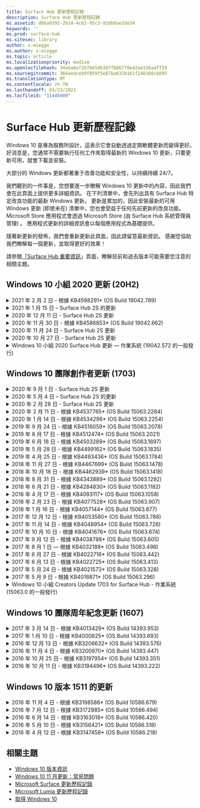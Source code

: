 ```yaml
---
title: Surface Hub 更新歷程記錄
description: Surface Hub 更新歷程記錄
ms.assetid: d66a9392-2b14-4cb2-95c3-92db0ae2de34
keywords: ''
ms.prod: surface-hub
ms.sitesec: library
author: v-miegge
ms.author: v-miegge
ms.topic: article
ms.localizationpriority: medium
ms.openlocfilehash: 34e6a6ef2b7845db387f8867f0e42ee336adff59
ms.sourcegitcommit: 366eedceb9f859f5e87ba032b161f248360cb895
ms.translationtype: MT
ms.contentlocale: zh-TW
ms.lasthandoff: 03/23/2021
ms.locfileid: "11445609"
---
```

# <a name="surface-hub-update-history"></a>Surface Hub 更新歷程記錄

Windows 10 是專為服務所設計，這表示它會自動透過定期軟體更新而變得更好。 好消息是，您通常不需要執行任何工作來取得最新的 Windows 10 更新，只要更新可用，就會下載並安裝。

大部分的 Windows 更新都著重于改善功能和安全性，以持續持續 24/7。

我們聽到的一件事是，您想要進一步瞭解 Windows 10 更新中的內容，因此我們會在此頁面上提供更多詳細資訊。 在下列清單中，會先列出具有 Surface Hub 特定改良功能的最新 Windows 更新。 更新是累加的，因此安裝最新的可用 Windows 更新 (即使未在) 清單中，您也會受益于任何先前更新的改良功能。 Microsoft Store 應用程式會透過 Microsoft Store (由 Surface Hub 系統管理員管理) 。 應用程式更新的詳細資訊會以每個應用程式為基礎提供。

隨著新更新的發佈，我們會重新更新此頁面，因此請留意最新資訊。 感謝您協助我們瞭解每一個更新，並取得更好的效果！

請參閱[「Surface Hub 重要資訊](https://support.microsoft.com/products/surface-devices/surface-hub)」頁面，瞭解目前和過去版本可能需要您注意的相關主題。

## <a name="windows-10-team-2020-update-20h2"></a>Windows 10 小組 2020 更新 (20H2) 

<details>
<summary>2021 年 2 月 2 日 - 根據 KB4598291* (OS Build 19042.789) </summary>

Surface Hub 的此更新包含品質改進和安全性修正。 尚未在 [Windows 10](https://support.microsoft.com/help/4581839/windows-10-update-history)更新歷程記錄中概述的 Surface Hub 金鑰更新包括：

* 修正當裝置帳戶的 UPN 不等於其 SMTP 時，允許與 Exchange 進行日曆同步處理。
* 新增系統管理員在與 Exchange 進行日曆同步處理期間停用新式驗證功能的能力。
* 確保啟用「使用裝置帳號憑證」功能後，不會提示 Surface Hub 使用者輸入 Proxy 認證。
* 解決當使用需要驗證的 Proxy 時，Windows Update 和 Store 更新檢查永遠無法完成的問題。
* 改善有線使用案例期間連接 App 的可靠性。

請參閱 Surface [Hub 系統管理指南](https://docs.microsoft.com/surface-hub/) ，以啟用/停用裝置功能和服務。 *[KB4598291](https://support.microsoft.com/help/4598291)
</details>

<details>
<summary>2021 年 1 月 15 日 – Surface Hub 2S 的更新</summary>

此更新是 Surface Hub 2S 特有的更新，並提供以下概述的驅動程式和固件更新：

* Surface SMC 固件更新 - 3.93.139.0
* Surface UEFI 更新 - 694.3473.768.0
</details>

<details>
<summary>2020 年 12 月 11 日 - Surface Hub 2S 更新</summary>

此更新是 Surface Hub 2S 特有的更新，並提供下列所述的驅動程式和固件更新：

* Surface SMC 固件更新 - 3.92.139.0
* Surface UEFI 更新 - 694.3447.768.0
</details>

<details>
<summary>2020 年 11 月 30 日 - 根據 KB4586853* (OS Build 19042.662) </summary>

Surface Hub 的此更新包含品質改進和安全性修正。 尚未在 [Windows 10](https://support.microsoft.com/help/4581839/windows-10-update-history)更新歷程記錄中概述的 Surface Hub 金鑰更新包括：

* 更新至隱私權設定頁面，以提供其他選項。
* 修正程式可確保結束會話清理完全移除所有與 Edge Chromium 相關的資料。
* 解決已啟動的會議未顯示在歡迎/開始畫面上的問題。
* 解決非美國地區設置雲端修復的問題。
* 商務用 Skype
  * 改善方向音訊效果。
  * 在商務用 Skype 通話期間使用觸控筆時，減少「點筆」音效。
* 提升註冊 Windows 測試人員計畫的可靠性。
* 改善 Windows 小組命令殼的可靠性。

請參閱 Surface [Hub 系統管理指南](https://docs.microsoft.com/surface-hub/) ，以啟用/停用裝置功能和服務。 *[KB4586853](https://support.microsoft.com/help/4586853)
</details>

<details>
<summary>2020 年 11 月 24 日 - Surface Hub 2S 更新</summary>

此更新是 Surface Hub 2S 特有的更新，並提供以下概述的驅動程式和固件更新：

* Surface SMC 固件更新 - 3.91.139.0
  * 改善已連接的待命可靠性。
* Surface Touch 固件更新 - 3.91.139.0
  * 改善已連接的備用觸控回應。
* Surface USB 音訊固件更新 - 3.91.139.0
* Surface 觸控筆固件更新 - 3.91.139.0
</details>

<details>
<summary>2020 年 10 月 27 日 - Surface Hub 2S 更新</summary>

此更新是 Surface Hub 2S 特有的更新，並提供以下概述的驅動程式和固件更新：

* Surface System 匯總器固件更新 - 4.14.139.0
* Surface UEFI 更新 - 694.3386.768.0
</details>

<details>
<summary>Windows 10 小組 2020 Surface Hub 更新 — 作業系統 (19042.572 的一般發行) </summary>

Surface Hub 的此更新包含品質改進和安全性修正。 尚未在 [Windows 10](https://support.microsoft.com/help/4581839/windows-10-update-history)更新歷程記錄中概述的 Surface Hub 金鑰更新，會記錄在[「Windows 10 小組 2020](https://docs.microsoft.com/surface-hub/surface-hub-2020-update-whats-new)Update 的新增功能」頁面上。

請參閱安裝 Windows[10 小組 2020 更新](https://docs.microsoft.com/surface-hub/surface-hub-2020-update)」頁面，以區域、發佈方式及裝置類型來瞭解更新可用性。
</details>

## <a name="windows-10-team-creators-update-1703"></a>Windows 10 團隊創作者更新 (1703) 

<details>
<summary>2020 年 9 月 1 日 - Surface Hub 2S 更新</summary>

此更新是 Surface Hub 2S 特有的更新，並提供以下概述的驅動程式和固件更新：

* Surface SMC 固件更新 - 1.177.139.0
  * 改善欄位修復案例。
* Surface SSD 固件更新 - 5.14.139.0
  * 改善系統穩定性。
* Surface Serial Hub 驅動程式 - 9.40.139.0
  * 改善系統穩定性。
</details>

<details>
<summary>2020 年 5 月 4 日 – Surface Hub 2S 的更新</summary>

此更新是 Surface Hub 2S 特有的更新，並提供以下概述的驅動程式和固件更新：

* Surface USB 音訊磁碟機 - 15.3.6.0
  * 改善方向音訊效果。
* Intel (R) 顯示音訊驅動程式 - 10.27.0.5
  * 改善螢幕分享案例。
* Intel (R) 圖形驅動程式 - 26.20.100.7263
  * 改善系統穩定性。
* Surface System 驅動程式 - 1.7.139.0
  * 改善系統穩定性。
* Surface SMC 固件更新 - 1.176.139.0
  * 改善系統穩定性。
</details>

<details>
<summary>2020 年 2 月 28 日 - Surface Hub 2S 更新</summary>

此更新是 Surface Hub 2S 特有的更新，並提供以下概述的驅動程式和固件更新：

* Surface 整合驅動程式 - 13.46.139.0 
  * 改善顯示亮度案例。
* Intel (管理) 介面驅動程式 - 1914.12.0.1256
  * 改善系統穩定性。
* Surface SMC 固件更新 - 1.161.139.0
  * 改善觸控筆電池的電池使用效果。
* Surface UEFI 更新 - 694.2938.768.0
  * 改善系統穩定性。
</details>

<details>
<summary>2020 年 2 月 11 日 - 根據 KB4537765* (OS Build 15063.2284) </summary>

Surface Hub 的此更新包含品質改進和安全性修正。 尚未在 [Windows 10](https://support.microsoft.com/help/4018124/windows-10-update-history)更新歷程記錄中概述的 Surface Hub 金鑰更新包括：

* 解決在商務用 Skype 通話期間，其他參與者無法聽到中樞 2S 的問題。
* 改善 Surface Hub 上某些阿拉伯文、希伯來文和其他 RTL 語言使用案例的可靠性。

請參閱 Surface [Hub 系統管理指南](https://docs.microsoft.com/surface-hub/) ，以啟用/停用裝置功能和服務。
*[KB4537765](https://support.microsoft.com/help/4537765)
</details>

<details>
<summary>2020 年 1 月 14 日 - 根據 KB4534296* (OS Build 15063.2254) </summary>

Surface Hub 的此更新包含品質改進和安全性修正。 尚未在 [Windows 10](https://support.microsoft.com/help/4018124/windows-10-update-history)更新歷程記錄中概述的 Surface Hub 金鑰更新包括：

* 解決 Microsoft Surface Hub 2S 記錄集合的問題。

請參閱 Surface [Hub 系統管理指南](https://docs.microsoft.com/surface-hub/) ，以啟用/停用裝置功能和服務。
*[KB4534296](https://support.microsoft.com/help/4534296)
</details>

<details>
<summary>2019 年 9 月 24 日 - 根據 KB4516059* (OS Build 15063.2078) </summary>

Surface Hub 的此更新包含品質改進和安全性修正。 尚未在 [Windows 10](https://support.microsoft.com/help/4018124/windows-10-update-history)更新歷程記錄中概述的 Surface Hub 金鑰更新包括：

 * 更新至 Surface Hub 2S 修復設定頁面，以正確反映修復選項。
 * 更新至 Surface Hub 2S 歡迎畫面，以改善裝置可識別性。
 * 已解決 Windows 小組命令殼背景顯示不正確的問題。
 * 已解決使用 MDM 策略進行配置的開始功能表版面配置持續性問題。
 * 已修正流覽某些內部網站時發生的 Microsoft Edge 問題。
 * 已修正以全螢幕模式進行展示時，商務用 Skype 發生的問題。

請參閱 Surface [Hub 系統管理指南](https://docs.microsoft.com/surface-hub/) ，以啟用/停用裝置功能和服務。
*[KB4503289](https://support.microsoft.com/help/4503289)
</details>

<details>
<summary>2019 年 8 月 17 日 - 根據 KB4512474* (OS Build 15063.2021) </summary>

Surface Hub 的此更新包含品質改進和安全性修正。 尚未在 [Windows 10](https://support.microsoft.com/help/4018124/windows-10-update-history)更新歷程記錄中概述的 Surface Hub 金鑰更新包括：

 * 確保中樞 2S 上的 「視像外」預設為「重複」模式。
 * 改善 Surface Hub 上某些阿拉伯文語言使用案例的可靠性。

請參閱 Surface [Hub 系統管理指南](https://docs.microsoft.com/surface-hub/) ，以啟用/停用裝置功能和服務。
*[KB4503289](https://support.microsoft.com/help/4503289)
 </details>

<details>
<summary>2019 年 6 月 18 日 - 根據 KB4503289* (OS Build 15063.1897) </summary>

Surface Hub 的此更新包含品質改進和安全性修正。 尚未在 [Windows 10](https://support.microsoft.com/help/4018124/windows-10-update-history)更新歷程記錄中概述的 Surface Hub 金鑰更新包括：

* 解決使用者無法使用 Azure Active Directory 帳戶登錄 Microsoft Surface Hub 裝置的問題。 發生此問題是因為上一個會話沒有成功結束。
* 在裝置帳戶設定情境中新增 TLS 1.2 與身分識別提供者和 Exchange 的連線支援。
* 改善 Hub 2S 上硬體診斷 App 可靠性的修正程式。 
* 修正以改善中樞 2S 上第一次執行設定體驗的一致性。 

請參閱 Surface [Hub 系統管理指南](https://docs.microsoft.com/surface-hub/) ，以啟用/停用裝置功能和服務。
*[KB4503289](https://support.microsoft.com/help/4503289)
</details>

<details>
<summary>2019 年 5 月 28 日 - 根據 KB4499162* (OS Build 15063.1835) </summary>

Surface Hub 的此更新包含品質改進和安全性修正。 尚未在 [Windows 10](https://support.microsoft.com/help/4018124/windows-10-update-history)更新歷程記錄中概述的 Surface Hub 金鑰更新包括：

* 確保啟用「使用裝置帳號憑證」功能後，不會提示 Surface Hub 使用者輸入 Proxy 認證。
* 解決 Skype 連接定期失敗的問題，因為音訊/視像沒有使用正確的 Proxy。
* 在商務用 Skype 中新增 TLS 1.2 支援。
* 在 Skype 伺服器停用 TLS 1.0 或 TLS 1.1 時，解決 Skype 用戶端的 SIP 連接失敗。

請參閱 Surface [Hub 系統管理指南](https://docs.microsoft.com/surface-hub/) ，以啟用/停用裝置功能和服務。
*[KB4499162](https://support.microsoft.com/help/4499162)
</details>

<details>
<summary>2019 年 4 月 25 日 - 根據 KB4493436* (OS Build 15063.1784) </summary>

Surface Hub 的此更新包含品質改進和安全性修正。 尚未在 [Windows 10](https://support.microsoft.com/help/4018124/windows-10-update-history)更新歷程記錄中概述的 Surface Hub 金鑰更新包括：

* 解決已連接至 Surface Hub 的一些 USB 裝置之視音訊同步處理問題。

請參閱 Surface [Hub 系統管理指南](https://docs.microsoft.com/surface-hub/) ，以啟用/停用裝置功能和服務。
*[KB4493436](https://support.microsoft.com/help/4493436)
</details>

<details>
<summary>2018 年 11 月 27 日 - 根據 KB4467699* (OS Build 15063.1478) </summary>

Surface Hub 的此更新包含品質改進和安全性修正。 尚未在 [Windows 10](https://support.microsoft.com/help/4018124/windows-10-update-history)更新歷程記錄中概述的 Surface Hub 金鑰更新包括：

* 解決某些使用者無法Signing-In「我的會議和檔案」的問題。

請參閱 Surface [Hub 系統管理指南](https://docs.microsoft.com/surface-hub/) ，以啟用/停用裝置功能和服務。
*[KBKB4467699](https://support.microsoft.com/help/KB4467699)
</details>

<details>
<summary>2018 年 10 月 18 日 - 根據 KB4462939* (OS Build 15063.1418) </summary>

Surface Hub 的此更新包含品質改進和安全性修正。 尚未在 [Windows 10](https://support.microsoft.com/help/4018124/windows-10-update-history)更新歷程記錄中概述的 Surface Hub 金鑰更新包括：

* 商務用 Skype 修正程式： 
  * 解決從睡眠狀態繼續時商務用 Skype 連接問題
  * 解決裝置連接至網際網路時商務用 Skype 網路連接問題
  * 解決從目錄搜尋使用者時商務用 Skype 當機的問題
* 解決中心在企業 Proxy 環境中錯誤報表「無網際網路連接」的問題。
* 已執行一項功能，讓客戶能夠使用新的 Whiteboard 體驗。

請參閱 Surface [Hub 系統管理指南](https://docs.microsoft.com/surface-hub/) ，以啟用/停用裝置功能和服務。
*[KB4462939](https://support.microsoft.com/help/4462939)
</details>

<details>
<summary>2018 年 8 月 31 日 - 根據 KB4343889* (OS Build 15063.1292) </summary>

Surface Hub 的此更新包含品質改進和安全性修正。 尚未在 [Windows 10](https://support.microsoft.com/help/4018124/windows-10-update-history)更新歷程記錄中概述的 Surface Hub 金鑰更新包括：

* 新增 Microsoft Teams 支援
* 解決 Intune 註冊的任務管理問題
* 可讓系統管理員停用中樞的立即訊息和電子郵件服務
* Surface Hub 商務用 Skype App 的其他錯誤修正與可靠性改進

請參閱 Surface [Hub 系統管理指南](https://docs.microsoft.com/surface-hub/) ，以啟用/停用裝置功能和服務。
*[KB4343889](https://support.microsoft.com/help/4343889)
</details>

<details>
<summary>2018 年 6 月 21 日 - 根據 KB4284830* (OS Build 15063.1182) </summary>

Surface Hub 的此更新包含品質改進和安全性修正。 尚未在 [Windows 10](https://support.microsoft.com/help/4018124/windows-10-update-history)更新歷程記錄中概述的 Surface Hub 金鑰更新包括：

* 支援 EMEA GDPR 需求的遙測變更

請參閱 Surface [Hub 系統管理指南](https://docs.microsoft.com/surface-hub/) ，以啟用/停用裝置功能和服務。
*[KB4284830](https://support.microsoft.com/help/KB4284830)
</details>

<details>
<summary>2018 年 4 月 17 日 - 根據 KB4093117* (OS Build 15063.1058) </summary>

Surface Hub 的此更新包含品質改進和安全性修正。 尚未在 [Windows 10](https://support.microsoft.com/help/4018124/windows-10-update-history)更新歷程記錄中概述的 Surface Hub 金鑰更新包括：

* 解決有線投影問題
* 啟用特定 MDM 管理 (行動裝置管理) 更新
* 解決國際電話的電話撥號器問題
* 解決 2 個 Surface Hub 加入同一個會議時的圖像解析度問題
* 解決 OMS (管理套件) 憑證處理錯誤
* 解決會話結束時清理時的安全性問題
* 解決 Miracast 問題，當 Surface Hub 指定給通道 149 到 165 時
  * 由於地區政府法規，149 到 165 頻道在歐洲、日本或以色列仍然無法使用

請參閱 Surface [Hub 系統管理指南](https://docs.microsoft.com/surface-hub/) ，以啟用/停用裝置功能和服務。
*[KB4093117](https://support.microsoft.com/help/4093117)
</details>

<details>
<summary>2018 年 2 月 23 日 - 根據 KB4077528* (OS Build 15063.907) </summary>

Surface Hub 的此更新包含品質改進和安全性修正。 尚未在 [Windows 10](https://support.microsoft.com/help/4018124/windows-10-update-history)更新歷程記錄中概述的 Surface Hub 金鑰更新包括：

* 已解決 MDM 設定未正確使用的問題
* 改良的清理程式

請參閱 Surface [Hub 系統管理指南](https://docs.microsoft.com/surface-hub/) ，以啟用/停用裝置功能和服務。
*[KB4077528](https://support.microsoft.com/help/4077528)
</details>

<details>
<summary>2018 年 1 月 16 日 - 根據 KB4057144* (OS Build 15063.877) </summary>

Surface Hub 的此更新包含品質改進和安全性修正。 尚未在 [Windows 10](https://support.microsoft.com/help/4018124/windows-10-update-history)更新歷程記錄中概述的 Surface Hub 金鑰更新包括：

* 新增透過 MDM 管理開始功能表磚版面配置的功能
* 修正密碼旋轉配置的 MDM 錯誤

請參閱 Surface [Hub 系統管理指南](https://docs.microsoft.com/surface-hub/) ，以啟用/停用裝置功能和服務。
*[KB4057144](https://support.microsoft.com/help/4057144)
</details>

<details>
<summary>2017 年 12 月 12 日 - 根據 KB4053580* (OS Build 15063.786) </summary>

Surface Hub 的此更新包含品質改進和安全性修正。 尚未在 [Windows 10](https://support.microsoft.com/help/4018124/windows-10-update-history)更新歷程記錄中概述的 Surface Hub 金鑰更新包括：

* 解決商務用 Skype 通話 (相機視訊閃爍) 或閃爍
* 解決通知中心 SSD 識別碼問題

請參閱 Surface [Hub 系統管理指南](https://docs.microsoft.com/surface-hub/) ，以啟用/停用裝置功能和服務。
*[KB4053580](https://support.microsoft.com/help/4053580)
</details>

<details>
<summary>2017 年 11 月 14 日 - 根據 KB4048954* (OS Build 15063.726) </summary>

Surface Hub 的此更新包含品質改進和安全性修正。 尚未在 [Windows 10](https://support.microsoft.com/help/4018124/windows-10-update-history)更新歷程記錄中概述的 Surface Hub 金鑰更新包括：

* 功能更新可讓客戶使用 MDM 策略啟用 802.1x 有線網路驗證。
* 功能更新可讓使用者在開啟檔案時動態選取他們所選擇的應用程式。
* 修正此問題，以確保結束會話清理完全移除使用者帳戶與裝置之間的所有連接。
* 改善清理時間以及 Miracast 連線時間的績效修正程式。
* 介紹臨時會議期間輕鬆驗證的利用方式。
* 修正程式，確保服務元件使用跨裝置所配置的同一個 Proxy。
* 減少並更徹底保護裝置傳送的遙測，降低頻寬使用量。
* 啟用一項功能，讓使用者在會議結束後提供意見回饋給 Microsoft。

請參閱 Surface [Hub 系統管理指南](https://docs.microsoft.com/surface-hub/) ，以啟用/停用裝置功能和服務。
*[KB4048954](https://support.microsoft.com/help/4048954)
</details>

<details>
<summary>2017 年 10 月 10 日 - 根據 KB4041676* (OS Build 15063.674) </summary>

Surface Hub 的此更新包含品質改進和安全性修正。 尚未在 [Windows 10](https://support.microsoft.com/help/4018124/windows-10-update-history)更新歷程記錄中概述的 Surface Hub 金鑰更新包括：

* 商務用 Skype
  * 解決從睡眠狀態繼續時需要重新開機裝置的問題。
  * 修正外部連絡人無法透過 Skype Online Hub 帳戶解決的問題。
* PowerPoint
  * 修正某些 PowerPoint 簡報無法在 Hub 上顯示的問題。
* 一般
  * 修正系統管理員無法停用 USB 埠的問題。

*[KB4041676](https://support.microsoft.com/help/4041676)
</details>

<details>
<summary>2017 年 9 月 12 日 - 根據 KB4038788* (OS Build 15063.605)  </summary>

Surface Hub 的此更新包含品質改進和安全性修正。 尚未在 [Windows 10](https://support.microsoft.com/help/4018124/windows-10-update-history)更新歷程記錄中概述的 Surface Hub 金鑰更新包括：

* 安全性
  * 解決裝置從睡眠喚醒時 Bitlocker 的問題。
* 一般
  * 減少裝置健康情況遙測的頻率/數量，改善系統性能。
  * 修正裝置無法收集系統記錄的問題。

*[KB4038788](https://support.microsoft.com/help/4038788)
</details>

<details>
<summary>2017 年 8 月 1 日 — 根據 KB4032188* (OS Build 15063.498) </summary>

* 商務用 Skype 
  * 解決商務用 Skype Sign-In問題，需要重試或系統重新開機。
  * 解決商務用 Skype 會議時間顯示不正確的問題。
  * 改善 Surface Hub 商務用 Skype 可靠性的修正程式。

*[KB4032188](https://support.microsoft.com/help/4032188)
</details>

<details>
<summary>2017 年 6 月 27 日 - 根據 KB4022716* (OS Build 15063.442) </summary>

Surface Hub 的此更新包含品質改進和安全性修正。 尚未在 [Windows 10](https://support.microsoft.com/help/4018124/windows-10-update-history)更新歷程記錄中概述的 Surface Hub 金鑰更新包括：

* 解決 NVIDIA 驅動程式當機的問題，這可能會導致睡眠 84" Surface Hub 關閉電源，而需要手動重新開機。
* 解決了某些 App 無法在 84" Surface Hub 上啟動的問題。

*[KB4022716](https://support.microsoft.com/help/4022716)
</details>

<details>
<summary>2017 年 6 月 13 日 - 根據 KB4022725* (OS Build 15063.413) </summary>

Surface Hub 的此更新包含品質改進和安全性修正。 尚未在 [Windows 10](https://support.microsoft.com/help/4018124/windows-10-update-history)更新歷程記錄中概述的 Surface Hub 金鑰更新包括：

* 一般
  * 已解決手寫筆的手寫筆刪除問題
  * 已解決導致延長「清理」會議時間的問題

*[KB4022725](https://support.microsoft.com/help/4022725)
</details>

<details>
<summary>2017 年 5 月 24 日 - 根據 KB4021573* (OS Build 15063.328) </summary>

Surface Hub 的此更新包含品質改進和安全性修正。 尚未在 [Windows 10](https://support.microsoft.com/help/4018124/windows-10-update-history)更新歷程記錄中概述的 Surface Hub 金鑰更新包括：

* 一般
  * 已解決更新問題期間 Proxy 設定保留的問題

*[KB4021573](https://support.microsoft.com/help/4021573)
</details>

<details>
<summary>2017 年 5 月 9 日 - 根據 KB4016871* (OS Build 15063.296) </summary>

Surface Hub 的此更新包含品質改進和安全性修正。 尚未在 [Windows 10](https://support.microsoft.com/help/4018124/windows-10-update-history)更新歷程記錄中概述的 Surface Hub 金鑰更新包括：

* 一般
  * 已解決睡眠/喚醒週期問題
  * 已解決數個重設及修復問題
  * 已解決更新歷程記錄製表位問題
  * 已解決 Miracast 服務啟動問題
* 應用程式
  * 修正應用程式套件更新錯誤

*[KB4016871](https://support.microsoft.com/help/4016871)
</details>

<details>
<summary>Windows 10 小組 Creators Update 1703 for Surface Hub - 作業系統 (15063.0 的一般發行) </summary>

Surface Hub 的此更新包含品質改進和安全性修正。 尚未在 [Windows 10](https://support.microsoft.com/help/4018124/windows-10-update-history)更新歷程記錄中概述的 Surface Hub 金鑰更新包括：

* 不斷演進大型螢幕體驗 
  * 改良歡迎與開始中的會議導車
  * 直接從開始功能表加入會議並結束會話
  * App 可在會話期間使用更多螢幕
  * 簡化的 Skype 控制項
  * 改良提供意見回饋的機制
* 存取我的個人內容*
  * 歡迎或開始的個人單一登入
  * 直接從開始功能表加入會議並結束會話
  * 直接從 [開始中透過商務用 OneDrive 存取個人檔案
  * 預先填上出席者登錄
  * 使用「Authenticator」App 簡化驗證流程**
* 部署&可管理性 
  * 透過大量布備簡化的 OOBE 體驗
  * 雲端式裝置修復服務
  * 企業用戶端憑證支援
  * 改良的 Proxy 認證支援
  * 新增及/改善 QoS (的 Skype) 品質
  * 新增在設定中設定預設裝置音量的能力
  * 改良的 Surface Hub 設定 MDM [支援](https://docs.microsoft.com/surface-hub/remote-surface-hub-management)
* 改良安全性 
  * 新增了僅將 USB 磁片磁碟機限制為 BitLocker 的能力
  * 新增透過 MDM 停用 USB 埠的功能
  * 新增在超時時停用「繼續會話」功能的功能
  * 新增有線 802.1x 支援
* 音訊和投影
  * Dolby Audio "Human Speaker" 增強功能
  * 減少商務用 Skype 通話期間使用觸控筆時「點筆」音效
  * 新增 Miracast 基礎結構連接的支援
* 可靠性與績效修正
  * 已解決數個重設及修復問題
  * 使用用戶端憑證時解決 Surface Hub Exchange 驗證問題
  * 改善Wi-Fi網路連接和認證穩定性
  * 修正在視像播放期間出現 Miracast 音訊彈出和同步處理問題
  * 已包含設定以停用自動連接行為

*單一登入功能需要使用 Office365 和商務用 OneDrive **請參閱系統管理指南以尋找服務需求

</details>

## <a name="windows-10-team-anniversary-update-1607"></a>Windows 10 團隊周年紀念更新 (1607) 

<details>
<summary>2017 年 3 月 14 日 - 根據 KB4013429* (OS Build 14393.953) </summary>

Surface Hub 的此更新包含品質改進和安全性修正。 尚未在 [Windows 10](https://support.microsoft.com/help/4018124/windows-10-update-history)更新歷程記錄中概述的 Surface Hub 金鑰更新包括：

* 一般
  * 檔案檔案管理器的安全性修正程式，以防止流覽至受限制的檔案位置
* 商務用 Skype
  * 修正遠端桌面螢幕共用期間延遲的問題

*[KB4013429](https://support.microsoft.com/help/4013429)
</details>

<details>
<summary>2017 年 1 月 10 日 - 根據 KB4000825* (OS Build 14393.693) </summary>

Surface Hub 的此更新包含品質改進和安全性修正。 尚未在 [Windows 10](https://support.microsoft.com/help/4018124/windows-10-update-history)更新歷程記錄中概述的 Surface Hub 金鑰更新包括：

* 已啟用 106/109 鍵盤配置選項，以用於實體日文鍵盤

*[KB4000825](https://support.microsoft.com/help/4000825)
</details>

<details>
<summary>2016 年 12 月 13 日 - 根據 KB3206632* (OS Build 14393.576) </summary>

Surface Hub 的此更新包含品質改進和安全性修正。 尚未在 [Windows 10](https://support.microsoft.com/help/4018124/windows-10-update-history)更新歷程記錄中概述的 Surface Hub 金鑰更新包括：

* 解決有線連接音訊失真問題

*[KB3206632](https://support.microsoft.com/help/3206632)
</details>

<details>
<summary>2016 年 11 月 4 日 - 根據 KB3200970* (OS Build 14393.447) </summary>

此更新適用于 Surface Hub (1607) 的 Windows 10 小組周年紀念更新包含品質改進和安全性修正。 尚未在 [Windows 10](https://support.microsoft.com/help/4018124/windows-10-update-history)更新歷程記錄中概述的 Surface Hub 金鑰更新包括：

* 改善可靠性的商務用 Skype 錯誤修正

*[KB3200970](https://support.microsoft.com/help/3200970)
</details>

<details>
<summary>2016 年 10 月 25 日 - 根據 KB3197954* (OS Build 14393.351) </summary>

Surface Hub 的此更新包含品質改進和安全性修正。 尚未在 [Windows 10](https://support.microsoft.com/help/4018124/windows-10-update-history)更新歷程記錄中概述的 Surface Hub 金鑰更新包括：

* 在 OS 和Bios 中啟用新的睡眠功能，以降低 Surface Hub 的電力消耗，並改善其長期可靠性
* 一般
  * 解決螢幕小鍵盤有時不會出現的情況
  * 解決開啟排定會議時偶爾發生的 Whiteboard 應用程式班次
  * 解決在裝置重設之後，系統管理員無法變更本地系統管理員密碼的問題
  * 在裝置重設期間，BIOS 變更解決狀態欄追蹤的問題
  * 解決電源關閉問題的 UEFI 更新

*[KB3197954](https://support.microsoft.com/help/3197954)
</details>

<details>
<summary>2016 年 10 月 11 日 - 根據 KB3194496* (OS Build 14393.222) </summary>

此更新將 Windows 10 小組周年紀念更新帶到 Surface Hub，並包含品質改進和安全性修正。  (安裝之後，您的裝置將會執行 Windows 10 版本 1607。) Surface Hub 的金鑰更新 ，尚未在 [Windows 10](https://support.microsoft.com/help/4018124/windows-10-update-history)更新歷程記錄中列出，包括：

* 商務用 Skype
  * 加入會議時提升的績效，包括使用聯盟帳戶加入會議時的問題
  * 視像螢幕 (VBSS) 現在可在商務用 Skype for Surface Hub 上使用
  * 5 分鐘閒置時間問題後已解決中斷連接的問題
  * 已解決 Skype Hub 到 Hub 螢幕共用失敗的問題
  * Skype 影片的改良功能，包括：
    * 與多位視音訊簡報者開會時視音訊遺失
    * 通話期間視像裁剪
    * 未顯示其他參與者的外發通話影片
  * 已解決 UPN 登錄錯誤的問題
  * 已解決在 SIP 通話中使用會話初始通訊協定 (撥號) 的問題
* 白板
  * 使用者現在可以使用 OneDrive 線上服務儲存並回收白板 (透過共用功能) 
  * 改良從固定位置移除筆時啟動 Whiteboard
* 應用程式
  * 預先安裝的 OneDrive 應用程式，可存取您的個人和工作檔案
  * 預先安裝的相片應用程式，以查看相片和影片
  * 預先安裝的 PowerBI 應用程式，以查看儀表板
  * Office 應用程式 -Word、Excel、PowerPoint - 都已啟用筆墨功能
  * Surface Hub 上的 Edge 現在支援 Flash 型網站
* 一般
  * 使用外部音訊裝置 (Surface Hub 的啟用音訊裝置選取) 
  * 在 DisplayPort 輸出連接器上啟用 HDCP 支援
  * 系統 UI 變更可用性優化的設定 (請參閱 [使用者及系統管理指南](https://www.microsoft.com/surface/support/surface-hub) 以進一步) 
  * 錯誤修正與績效優化以加快 Azure Active Directory 登錄流程
  * 大幅改善重設及還原 Surface Hub 所需的時間
  * 已在設定中新增 Windows Defender UI
  * 改良 UX 觸控以開始
  * 在支援的裝置上，透過 Miracast 啟用超過 1080p 無線投影的支援
  * 已解決啟動時「沒有網際網路連接」和「約會可能已過期」錯誤通知狀態
  * 改善螢幕小鍵盤的可靠性
  * 使用 Windows 映像&組組設計工具 (ICD) 建立 Surface Hub 部署套件的其他支援，以及改良的 [操作管理套件 (OMS) 

*[KB3194496](https://support.microsoft.com/help/3194496)
</details>

## <a name="updates-for-windows-10-version-1511"></a>Windows 10 版本 1511 的更新

<details>
<summary>2016 年 11 月 4 日 - 根據 KB3198586* (OS Build 10586.679) </summary>

此更新的 Windows 10 小組 (版本 1511) Surface Hub 包含 [Windows 10](https://support.microsoft.com/help/4018124/windows-10-update-history)更新歷程記錄中概述的品質改進和安全性修正。 此更新中沒有任何 Surface Hub 特定專案。

*[KB3198586](https://support.microsoft.com/help/3198586)
</details>

<details>
<summary>2016 年 7 月 12 日 - 根據 KB3172985* (OS Build 10586.494) </summary>

此更新包括品質改進和安全性修正。 此更新不會推出新的作業系統功能。 Surface Hub 的特定變更 (Windows [10](https://support.microsoft.com/help/4018124/windows-10-update-history) 更新歷程記錄中尚未包含) ，包括：

* 已修正導致 Windows 系統當機的問題
* 修正導致重複 Edge 當機的問題
* 已修正導致關機前服務當機的問題
* 已修正會話後無法正確移除某些應用程式資料的問題
* 更新 Broadcom NFC 驅動程式以改善 NFC 性能
* 更新了 Marvell Wi-Fi驅動程式以改善 Miracast 的績效
* 更新 Nvidia 驅動程式以修正顯示錯誤，其中 84" Surface Hub 裝置顯示模糊或模糊的內容
* 已修正許多商務用 Skype 問題，包括： 
  * 導致商務用 Skype 在會議期間中斷連接的問題
  * 當會議召集人使用聯盟組組時，使用者無法加入會議的問題
  * 啟用商務用 Skype 應用程式共用
  * 導致 Skype 應用程式當機的問題
* 在 「設定」中新增提示，告知使用者如果裝置重設在完成之前中斷，作業系統可能會損壞

*[KB3172985](https://support.microsoft.com/help/3172985)
</details>

<details>
<summary>2016 年 6 月 14 日 - 根據 KB3163018* (OS Build 10586.420) </summary>

Surface Hub 的此更新包含品質改進和安全性修正。 此更新不會推出新的作業系統功能。 尚未在 [Windows 10](https://support.microsoft.com/help/4018124/windows-10-update-history)更新歷程記錄中概述的 Surface Hub 金鑰更新包括：

* 限制發行。 請參閱 2016 年 7 月 12 日 - [KB3172985](https://support.microsoft.com/en-us/help/3172985) (OS 版本 10586.494) Surface Hub 特定套件詳細資料

*[KB3163018](https://support.microsoft.com/help/3163018)
</details>

<details>
<summary>2016 年 5 月 10 日 - 根據 KB3156421* (OS Build 10586.318) </summary>

Surface Hub 的此更新包含品質改進和安全性修正。 此更新不會推出新的作業系統功能。 尚未在 [Windows 10](https://support.microsoft.com/help/4018124/windows-10-update-history)更新歷程記錄中概述的 Surface Hub 金鑰更新包括：

* 已修正無法安裝特定 Store App (OneDrive) 的問題
* 已修正導致觸控輸入在應用程式中停止回應的問題

*[KB3156421](https://support.microsoft.com/help/3156421)
</details>

<details>
<summary>2016 年 4 月 12 日 - 根據 KB3147458* (OS Build 10586.218) </summary>

Surface Hub 的此更新包含品質改進和安全性修正。 此更新不會推出新的作業系統功能。 尚未在 [Windows 10](https://support.microsoft.com/help/4018124/windows-10-update-history)更新歷程記錄中概述的 Surface Hub 金鑰更新包括：

* 已修正在會話之間無法正確重設音量的問題

*[KB3147458](https://support.microsoft.com/help/3147458)
</details>

## <a name="related-topics"></a>相關主題

* [Windows 10 版本資訊](https://go.microsoft.com/fwlink/p/?LinkId=724328)
* [Windows 10 11 月更新：常見問題](https://windows.microsoft.com/windows-10/windows-update-faq)
* [Microsoft Surface 更新歷程記錄](https://go.microsoft.com/fwlink/p/?LinkId=724327)
* [Microsoft Lumia 更新歷程記錄](https://go.microsoft.com/fwlink/p/?LinkId=785968)
* [取得 Windows 10](https://go.microsoft.com/fwlink/p/?LinkId=616447)
